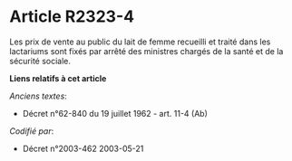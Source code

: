 # Article R2323-4

Les prix de vente au public du lait de femme recueilli et traité dans les lactariums sont fixés par arrêté des ministres
chargés de la santé et de la sécurité sociale.

**Liens relatifs à cet article**

_Anciens textes_:

  - Décret n°62-840 du 19 juillet 1962 - art. 11-4 (Ab)

_Codifié par_:

  - Décret n°2003-462 2003-05-21
